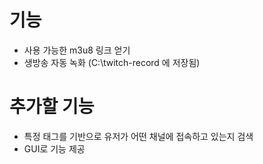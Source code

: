 # 기능

 - 사용 가능한 m3u8 링크 얻기
 - 생방송 자동 녹화 (C:\twitch-record 에 저장됨)

# 추가할 기능

- 특정 태그를 기반으로 유저가 어떤 채널에 접속하고 있는지 검색
- GUI로 기능 제공
